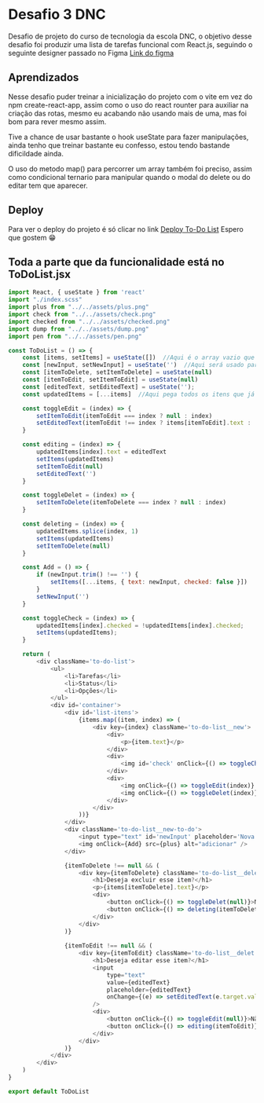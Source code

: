 
# Desafio 3 DNC

Desafio de projeto do curso de tecnologia da escola DNC, o objetivo desse desafio foi produzir uma lista de tarefas funcional com React.js, seguindo o seguinte designer passado no Figma [Link do figma](https://www.figma.com/file/yFT1qGLCqFZ636EhVfmuEd/Untitled?node-id=0-1&t=BqmMrSOUlkf3wudH-0)


## Aprendizados

Nesse desafio puder treinar a inicialização do projeto com o vite em vez do npm create-react-app, assim como o uso do react rounter para auxiliar na criação das rotas, mesmo eu acabando não usando mais de uma, mas foi bom para rever mesmo assim.

Tive a chance de usar bastante o hook useState para fazer manipulações, ainda tenho que treinar bastante eu confesso, estou tendo bastande dificildade ainda.

O uso do metodo map() para percorrer um array também foi preciso, assim como condicional ternario para manipular quando o modal do delete ou do editar tem que aparecer.


## Deploy

Para ver o deploy do projeto é só clicar no link [Deploy To-Do List](https://desafio-3-b9g2oj2j2-roberto-cs-projects.vercel.app/)
Espero que gostem 😁


## Toda a parte que da funcionalidade está no ToDoList.jsx

```javascript
import React, { useState } from 'react'
import "./index.scss"
import plus from "../../assets/plus.png"
import check from "../../assets/check.png"
import checked from "../../assets/checked.png"
import dump from "../../assets/dump.png"
import pen from "../../assets/pen.png"

const ToDoList = () => {
    const [items, setItems] = useState([])  //Aqui é o array vazio que vai receber os itens da lista
    const [newInput, setNewInput] = useState('')  //Aqui será usado para capturar e adicionar o que foi digitar no input e colocar na tag p do novo item da lista
    const [itemToDelete, setItemToDelete] = useState(null)
    const [itemToEdit, setItemToEdit] = useState(null)
    const [editedText, setEditedText] = useState('');
    const updatedItems = [...items]  //Aqui pega todos os itens que já foram adicionados ao array e atribui a umas const para poder ser manipulado

    const toggleEdit = (index) => {
        setItemToEdit(itemToEdit === index ? null : index)
        setEditedText(itemToEdit !== index ? items[itemToEdit].text : '')
    }

    const editing = (index) => {
        updatedItems[index].text = editedText
        setItems(updatedItems)
        setItemToEdit(null)
        setEditedText('')
    }

    const toggleDelet = (index) => {
        setItemToDelete(itemToDelete === index ? null : index)
    }

    const deleting = (index) => {
        updatedItems.splice(index, 1)
        setItems(updatedItems)
        setItemToDelete(null)
    }

    const Add = () => {
        if (newInput.trim() !== '') {
            setItems([...items, { text: newInput, checked: false }])
        }
        setNewInput('')
    }

    const toggleCheck = (index) => {
        updatedItems[index].checked = !updatedItems[index].checked;
        setItems(updatedItems);
    }

    return (
        <div className='to-do-list'>
            <ul>
                <li>Tarefas</li>
                <li>Status</li>
                <li>Opções</li>
            </ul>
            <div id='container'>
                <div id='list-itens'>
                    {items.map((item, index) => (
                        <div key={index} className='to-do-list__new'>
                            <div>
                                <p>{item.text}</p>
                            </div>
                            <div>
                                <img id='check' onClick={() => toggleCheck(index)} src={item.checked ? checked : check} alt='check' />
                            </div>
                            <div>
                                <img onClick={() => toggleEdit(index)} src={pen} alt='editar' />
                                <img onClick={() => toggleDelet(index)} src={dump} alt='deletar' />
                            </div>
                        </div>
                    ))}
                </div>
                <div className='to-do-list__new-to-do'>
                    <input type="text" id='newInput' placeholder='Nova tarefa...' value={newInput} onChange={(e) => setNewInput(e.target.value)} />
                    <img onClick={Add} src={plus} alt="adicionar" />
                </div>

                {itemToDelete !== null && (
                    <div key={itemToDelete} className='to-do-list__delet'>
                        <h1>Deseja excluir esse item?</h1>
                        <p>{items[itemToDelete].text}</p>
                        <div>
                            <button onClick={() => toggleDelet(null)}>Não</button>
                            <button onClick={() => deleting(itemToDelete)}>Sim</button>
                        </div>
                    </div>
                )}
                
                {itemToEdit !== null && (
                    <div key={itemToEdit} className='to-do-list__delet'>
                        <h1>Deseja editar esse item?</h1>
                        <input
                            type="text"
                            value={editedText}
                            placeholder={editedText}
                            onChange={(e) => setEditedText(e.target.value)}
                        />
                        <div>
                            <button onClick={() => toggleEdit(null)}>Não</button>
                            <button onClick={() => editing(itemToEdit)}>Sim</button>
                        </div>
                    </div>
                )}
            </div>
        </div>
    )
}

export default ToDoList
```

